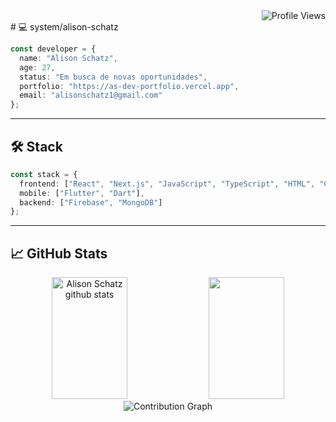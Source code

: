 <!-- README.md -->
<div align="right">
  <img src="https://komarev.com/ghpvc/?username=alisonschatz&color=6FA4FC&style=flat-square&label=Profile+Views" alt="Profile Views" />
</div>
# 💻 system/alison-schatz

```ts
const developer = {
  name: "Alison Schatz",
  age: 27,
  status: "Em busca de novas oportunidades",
  portfolio: "https://as-dev-portfolio.vercel.app",
  email: "alisonschatz1@gmail.com"
};
```

---

## 🛠️ Stack

```ts
const stack = {
  frontend: ["React", "Next.js", "JavaScript", "TypeScript", "HTML", "CSS", "Sass", "Tailwind"],
  mobile: ["Flutter", "Dart"],
  backend: ["Firebase", "MongoDB"]
};
```

---

## 📈 GitHub Stats

<div align="center">
  <img width="49%" height="195px" src="https://github-readme-stats.vercel.app/api?username=alisonschatz&show_icons=true&count_private=true&hide_border=true&title_color=6FA4FC&icon_color=6FA4FC&text_color=c9d1d9&bg_color=0d1117" alt="Alison Schatz github stats" /> 
  <img width="49%" height="195px" src="https://github-readme-stats.vercel.app/api/top-langs/?username=alisonschatz&layout=compact&hide_border=true&title_color=6FA4FC&text_color=c9d1d9&bg_color=0d1117" />
</div>

<div align="center">
  <img src="https://github-readme-activity-graph.vercel.app/graph?username=alisonschatz&theme=react-dark&hide_border=true&area=true" alt="Contribution Graph" />
</div>
